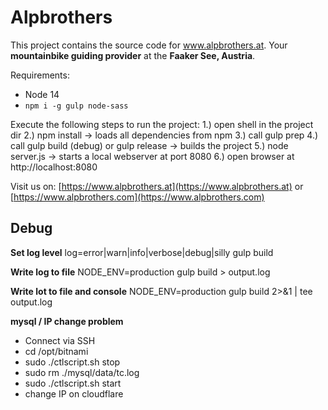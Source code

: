 # Alpbrothers

This project contains the source code for www.alpbrothers.at.
Your **mountainbike guiding provider** at the **Faaker See, Austria**.

Requirements:
* Node 14
* ```npm i -g gulp node-sass```

Execute the following steps to run the project:
1.) open shell in the project dir
2.) npm install -> loads all dependencies from npm
3.) call gulp prep
4.) call gulp build (debug) or gulp release -> builds the project
5.) node server.js -> starts a local webserver at port 8080
6.) open browser at http://localhost:8080


Visit us on:
[https://www.alpbrothers.at](https://www.alpbrothers.at)
or
[https://www.alpbrothers.com](https://www.alpbrothers.com)


## Debug
**Set log level**
log=error|warn|info|verbose|debug|silly gulp build

**Write log to file**
NODE_ENV=production gulp build > output.log

**Write lot to file and console**
NODE_ENV=production gulp build 2>&1 | tee output.log

**mysql / IP change problem**
* Connect via SSH
* cd /opt/bitnami
* sudo ./ctlscript.sh stop
* sudo rm ./mysql/data/tc.log
* sudo ./ctlscript.sh start
* change IP on cloudflare
